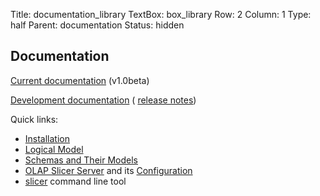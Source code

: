 Title: documentation_library
TextBox: box_library
Row: 2
Column: 1
Type: half
Parent: documentation
Status: hidden

## Documentation ##

[Current documentation](http://pythonhosted.org/cubes/) (v1.0beta)

[Development documentation](http://cubes.databrewery.org/dev/doc/) (
[release notes](http://cubes.databrewery.org/dev/doc/releases/1.0.html))

Quick links:

* [Installation](http://pythonhosted.org/cubes/install.html)
* [Logical Model](http://pythonhosted.org/cubes/model.html)
* [Schemas and Their Models](http://pythonhosted.org/cubes/schemas.html)
* [OLAP Slicer Server](http://pythonhosted.org/cubes/server.html) and its
  [Configuration](http://pythonhosted.org/cubes/server.html#configuration)
* [slicer](http://pythonhosted.org/cubes/slicer.html) command line tool

